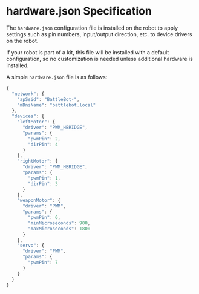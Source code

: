 # hardware.json Specification #
The `hardware.json` configuration file is installed on the robot to apply settings such as pin numbers, input/output direction, etc. to device drivers on the robot.

If your robot is part of a kit, this file will be installed with a default configuration, so no customization is needed unless additional hardware is installed.

A simple `hardware.json` file is as follows:
```javascript
{
  "network": {
    "apSsid": "BattleBot-",
    "mDnsName": "battlebot.local"
  },
  "devices": {
    "leftMotor": {
      "driver": "PWM_HBRIDGE",
      "params": {
        "pwmPin": 2,
        "dirPin": 4
      }
    },
    "rightMotor": {
      "driver": "PWM_HBRIDGE",
      "params": {
        "pwmPin": 1,
        "dirPin": 3
      }
    },
    "weaponMotor": {
      "driver": "PWM",
      "params": {
        "pwmPin": 6,
        "minMicroseconds": 900,
        "maxMicroseconds": 1800
      }
    },
    "servo": {
      "driver": "PWM",
      "params": {
        "pwmPin": 7
      }
    }
  }
}
```
